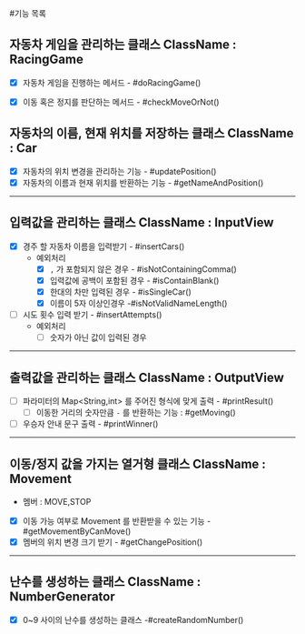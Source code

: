 #기능 목록

## 자동차 게임을 관리하는 클래스 ClassName : RacingGame
- [x] 자동차 게임을 진행하는 메서드 - #doRacingGame()
- [x] 이동 혹은 정지를 판단하는 메서드 - #checkMoveOrNot()


## 자동차의 이름, 현재 위치를 저장하는 클래스 ClassName : Car
- [x] 자동차의 위치 변경을 관리하는 기능 - #updatePosition()
- [x] 자동차의 이름과 현재 위치를 반환하는 기능 - #getNameAndPosition()
---
## 입력값을 관리하는 클래스 ClassName : InputView
- [x] 경주 할 자동차 이름을 입력받기 - #insertCars()
  - 예외처리
    - [x] `,` 가 포함되지 않은 경우 - #isNotContainingComma()
    - [x] 입력값에 공백이 포함된 경우 - #isContainBlank()
    - [x] 한대의 차만 입력된 경우 - #isSingleCar()
    - [x] 이름이 5자 이상인경우 -#isNotValidNameLength()
- [ ] 시도 횟수 입력 받기 - #insertAttempts()
  - 예외처리
    - [ ] 숫자가 아닌 값이 입력된 경우
---
## 출력값을 관리하는 클래스 ClassName : OutputView
- [ ] 파라미터의 Map<String,int> 를 주어진 형식에 맞게 출력 - #printResult()
  - [ ] 이동한 거리의 숫자만큼 `-` 를 반환하는 기능 : #getMoving()
- [ ] 우승자 안내 문구 출력 - #printWinner()
---
## 이동/정지 값을 가지는 열거형 클래스 ClassName : Movement
- 멤버 : MOVE,STOP
- [x] 이동 가능 여부로 Movement 를 반환받을 수 있는 기능 - #getMovementByCanMove()
- [x] 멤버의 위치 변경 크기 받기 - #getChangePosition()
---
## 난수를 생성하는 클래스 ClassName : NumberGenerator
- [x] 0~9 사이의 난수를 생성하는 클래스 -#createRandomNumber()
